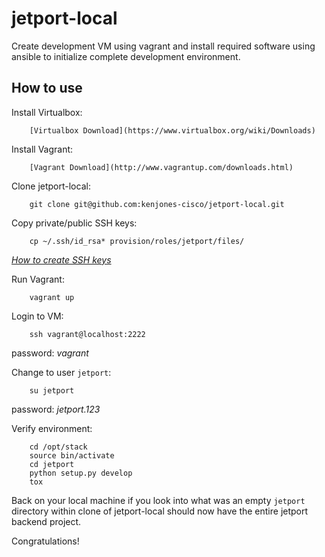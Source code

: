 # jetport-local

Create development VM using vagrant and install required software using ansible to initialize complete development environment.


## How to use

Install Virtualbox:

        [Virtualbox Download](https://www.virtualbox.org/wiki/Downloads)


Install Vagrant:

        [Vagrant Download](http://www.vagrantup.com/downloads.html)


Clone jetport-local:

        git clone git@github.com:kenjones-cisco/jetport-local.git


Copy private/public SSH keys:

        cp ~/.ssh/id_rsa* provision/roles/jetport/files/

[*How to create SSH keys*](https://help.github.com/articles/generating-ssh-keys)


Run Vagrant:

        vagrant up


Login to VM:

        ssh vagrant@localhost:2222

password: *vagrant*


Change to user `jetport`:

        su jetport

password: *jetport.123*


Verify environment:

        cd /opt/stack
        source bin/activate
        cd jetport
        python setup.py develop
        tox

Back on your local machine if you look into what was an empty `jetport` directory within clone of jetport-local
should now have the entire jetport backend project.

Congratulations!


